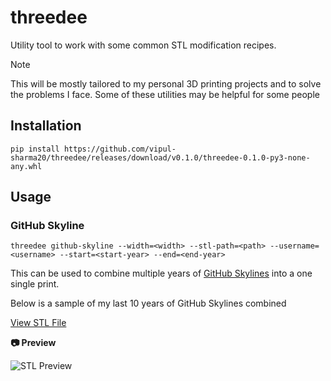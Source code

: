 # threedee
Utility tool to work with some common STL modification recipes.

> [!NOTE]
> This will be mostly tailored to my personal 3D printing projects and to solve
> the problems I face. Some of these utilities may be helpful for some people

## Installation

```
pip install https://github.com/vipul-sharma20/threedee/releases/download/v0.1.0/threedee-0.1.0-py3-none-any.whl
```

## Usage

### GitHub Skyline
```
threedee github-skyline --width=<width> --stl-path=<path> --username=<username> --start=<start-year> --end=<end-year>
```

This can be used to combine multiple years of [GitHub Skylines][github-skyline] into a one single print.

Below is a sample of my last 10 years of GitHub Skylines combined

[View STL File](https://gist.github.com/vipul-sharma20/427bcd96d9899906ff6ca2dd40ba3421#github.stl)

**📷 Preview**

![STL Preview](https://i.imgur.com/qnjRL0D.png)


[github-skyline]: https://skyline.github.com/

